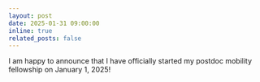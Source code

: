 ```yaml
---
layout: post
date: 2025-01-31 09:00:00
inline: true
related_posts: false
---
```


I am happy to announce that I have officially started my postdoc mobility fellowship on January 1, 2025!

